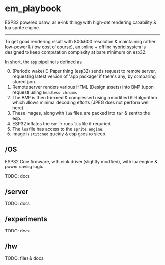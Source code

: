 # em_playbook
ESP32 powered oshw, an e-ink thingy with high-def rendering capability &amp; lua sprite engine.


----


To get good rendering result with 800x600 resolution & maintaining rather low-power & (low cost of course), an online + offline hybrid system is designed to keep computation complexity at bare minimum on esp32.

In short, the `app` pipeline is defined as:

0. (Periodic wake) E-Paper thing (esp32) sends request to remote server, requesting latest version of 'app package' if there's any, by comparing stored json.
1. Remote server renders various HTML (Design assets) into BMP (upon request) using `headless chrome`.
2. The BMP is then trimmed & compressed using a modified `RLM` algorithm which allows minimal decoding efforts (JPEG does not perform well here).
3. These images, along with `lua` files, are packed into `tar` & sent to the esp.
4. ESP32 inflates the `tar` -> runs `lua` file if requried.
5. The `lua` file has access to the `sprite engine`.
6. Image is `stitched` quickly & esp goes to sleep.


## /OS

ESP32 Core firmware, with eink driver (slightly modified), with lua engine & power saving logic

TODO: docs

## /server

TODO: docs

## /experiments

TODO: docs

## /hw

TODO: files & docs


